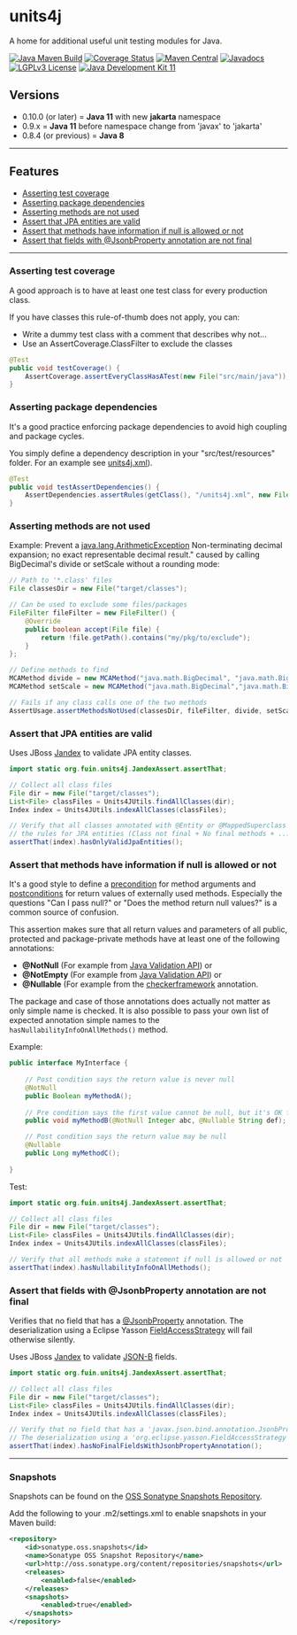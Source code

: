# units4j
A home for additional useful unit testing modules for Java. 

[![Java Maven Build](https://github.com/fuinorg/units4j/actions/workflows/maven.yml/badge.svg?branch=pre_jakarta)](https://github.com/fuinorg/units4j/actions/workflows/maven.yml)
[![Coverage Status](https://sonarcloud.io/api/project_badges/measure?project=org.fuin%3Aunits4j&metric=coverage)](https://sonarcloud.io/dashboard?id=org.fuin%3Aunits4j)
[![Maven Central](https://maven-badges.herokuapp.com/maven-central/org.fuin/units4j/badge.svg)](https://maven-badges.herokuapp.com/maven-central/org.fuin/units4j/)
[![Javadocs](https://www.javadoc.io/badge/org.fuin/units4j.svg)](https://www.javadoc.io/doc/org.fuin/units4j)
[![LGPLv3 License](http://img.shields.io/badge/license-LGPLv3-blue.svg)](https://www.gnu.org/licenses/lgpl.html)
[![Java Development Kit 11](https://img.shields.io/badge/JDK-11-green.svg)](https://openjdk.java.net/projects/jdk/11/)

## Versions
- 0.10.0 (or later) = **Java 11** with new **jakarta** namespace
- 0.9.x = **Java 11** before namespace change from 'javax' to 'jakarta'
- 0.8.4 (or previous) = **Java 8**



* * *

## Features

- [Asserting test coverage](#asserting-test-coverage)
- [Asserting package dependencies](#asserting-package-dependencies)
- [Asserting methods are not used](#asserting-methods-are-not-used)
- [Assert that JPA entities are valid](#assert-that-jpa-entities-are-valid)
- [Assert that methods have information if null is allowed or not](#assert-that-methods-have-information-if-null-is-allowed-or-not)
- [Assert that fields with @JsonbProperty annotation are not final](#assert-that-fields-with-jsonbproperty-annotation-are-not-final)

* * *

### Asserting test coverage

A good approach is to have at least one test class for every production class.

If you have classes this rule-of-thumb does not apply, you can:
- Write a dummy test class with a comment that describes why not...
- Use an AssertCoverage.ClassFilter to exclude the classes
```Java
@Test
public void testCoverage() {
    AssertCoverage.assertEveryClassHasATest(new File("src/main/java"));
}
```

### Asserting package dependencies
It's a good practice enforcing package dependencies to avoid high coupling and package cycles.
 
You simply define a dependency description in your "src/test/resources" folder. For an example see [units4j.xml](https://github.com/fuinorg/units4j/blob/master/src/test/resources/units4j.xml)).
```Java
@Test
public void testAssertDependencies() {
    AssertDependencies.assertRules(getClass(), "/units4j.xml", new File("target/classes"));
}
```

### Asserting methods are **not** used
Example: Prevent a [java.lang.ArithmeticException](http://docs.oracle.com/javase/8/docs/api/java/lang/ArithmeticException.html) Non-terminating decimal expansion; no exact representable decimal result." caused by calling BigDecimal's divide or setScale without a rounding mode:
```Java
// Path to '*.class' files
File classesDir = new File("target/classes");

// Can be used to exclude some files/packages
FileFilter fileFilter = new FileFilter() {
    @Override
    public boolean accept(File file) {
        return !file.getPath().contains("my/pkg/to/exclude");
    }
};

// Define methods to find
MCAMethod divide = new MCAMethod("java.math.BigDecimal", "java.math.BigDecimal divide(java.math.BigDecimal)");
MCAMethod setScale = new MCAMethod("java.math.BigDecimal","java.math.BigDecimal setScale(int)");

// Fails if any class calls one of the two methods
AssertUsage.assertMethodsNotUsed(classesDir, fileFilter, divide, setScale);
```

### Assert that JPA entities are valid
Uses JBoss [Jandex](https://github.com/wildfly/jandex) to validate JPA entity classes.

```Java
import static org.fuin.units4j.JandexAssert.assertThat;
```
```Java
// Collect all class files
File dir = new File("target/classes");
List<File> classFiles = Units4JUtils.findAllClasses(dir);
Index index = Units4JUtils.indexAllClasses(classFiles);

// Verify that all classes annotated with @Entity or @MappedSuperclass observe 
// the rules for JPA entities (Class not final + No final methods + ...).
assertThat(index).hasOnlyValidJpaEntities();
```

### Assert that methods have information if null is allowed or not

It's a good style to define a [precondition](https://en.wikipedia.org/wiki/Precondition) for method arguments 
and [postconditions](https://en.wikipedia.org/wiki/Postcondition) for return values of externally used methods.
Especially the questions "Can I pass null?" or "Does the method return null values?" is a common source of confusion.

This assertion makes sure that all return values and parameters of all public, protected and package-private methods have at least one of the following annotations:
* **@NotNull** (For example from [Java Validation API](https://javaee.github.io/javaee-spec/javadocs/javax/validation/constraints/NotNull.html)) or
* **@NotEmpty** (For example from [Java Validation API](https://javaee.github.io/javaee-spec/javadocs/javax/validation/constraints/NotEmpty.html)) or
* **@Nullable** (For example from the [checkerframework](https://checkerframework.org/api/org/checkerframework/checker/nullness/qual/Nullable.html) annotation. 

The package and case of those annotations does actually not matter as only simple name is checked. It is also possible to pass your own list of expected annotation simple names to the `hasNullabilityInfoOnAllMethods()` method.

Example:
```Java
public interface MyInterface {
    
    // Post condition says the return value is never null
    @NotNull
    public Boolean myMethodA();
    
    // Pre condition says the first value cannot be null, but it's OK for the second argument
    public void myMethodB(@NotNull Integer abc, @Nullable String def);

    // Post condition says the return value may be null
    @Nullable
    public Long myMethodC();
    
}   
```

Test:
```Java
import static org.fuin.units4j.JandexAssert.assertThat;
```
```Java
// Collect all class files
File dir = new File("target/classes");
List<File> classFiles = Units4JUtils.findAllClasses(dir);
Index index = Units4JUtils.indexAllClasses(classFiles);

// Verify that all methods make a statement if null is allowed or not 
assertThat(index).hasNullabilityInfoOnAllMethods();
```

### Assert that fields with @JsonbProperty annotation are not final
Verifies that no field that has a [@JsonbProperty](https://static.javadoc.io/javax.json.bind/javax.json.bind-api/1.0/javax/json/bind/annotation/JsonbProperty.html) annotation. 
The deserialization using a Eclipse Yasson [FieldAccessStrategy](https://github.com/eclipse-ee4j/yasson/blob/master/src/main/java/org/eclipse/yasson/FieldAccessStrategy.java) will fail otherwise silently.

Uses JBoss [Jandex](https://github.com/wildfly/jandex) to validate [JSON-B](http://json-b.net/) fields.

```Java
import static org.fuin.units4j.JandexAssert.assertThat;
```
```Java
// Collect all class files
File dir = new File("target/classes");
List<File> classFiles = Units4JUtils.findAllClasses(dir);
Index index = Units4JUtils.indexAllClasses(classFiles);

// Verify that no field that has a 'javax.json.bind.annotation.JsonbProperty' annotation. 
// The deserialization using a 'org.eclipse.yasson.FieldAccessStrategy' will fail otherwise.
assertThat(index).hasNoFinalFieldsWithJsonbPropertyAnnotation();
```

* * *


### Snapshots

Snapshots can be found on the [OSS Sonatype Snapshots Repository](http://oss.sonatype.org/content/repositories/snapshots/org/fuin "Snapshot Repository"). 

Add the following to your .m2/settings.xml to enable snapshots in your Maven build:

```xml
<repository>
    <id>sonatype.oss.snapshots</id>
    <name>Sonatype OSS Snapshot Repository</name>
    <url>http://oss.sonatype.org/content/repositories/snapshots</url>
    <releases>
        <enabled>false</enabled>
    </releases>
    <snapshots>
        <enabled>true</enabled>
    </snapshots>
</repository>
```
 
